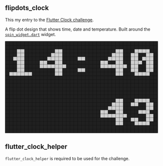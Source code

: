 ## flipdots_clock

This my entry to the [Flutter Clock challenge](https://flutter.dev/clock).
 
A flip dot design that shows time, date and temperature. Built around the [`spin_widget.dart`](blob/master/flipdots_clock/lib/spin_widget.dart) widget.

![Screenshot](screenshot.png)

## flutter_clock_helper

`flutter_clock_helper` is required to be used for the challenge.
